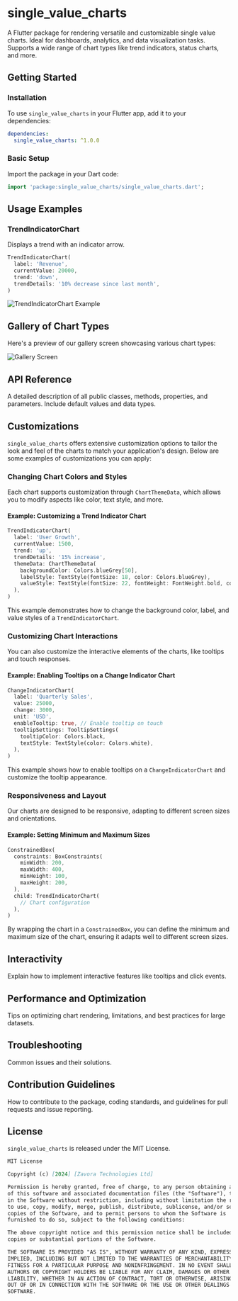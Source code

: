 # single_value_charts

A Flutter package for rendering versatile and customizable single value charts. Ideal for dashboards, analytics, and data visualization tasks. Supports a wide range of chart types like trend indicators, status charts, and more.

## Getting Started

### Installation

To use `single_value_charts` in your Flutter app, add it to your dependencies:

```yaml
dependencies:
  single_value_charts: ^1.0.0
```

### Basic Setup

Import the package in your Dart code:

```dart
import 'package:single_value_charts/single_value_charts.dart';
```

## Usage Examples

### TrendIndicatorChart

Displays a trend with an indicator arrow.

```dart
TrendIndicatorChart(
  label: 'Revenue',
  currentValue: 20000,
  trend: 'down',
  trendDetails: '10% decrease since last month',
)
```

![TrendIndicatorChart Example](https://github.com/jkmaina/single_value_charts/blob/main/example/lib/example_images/technical_indicator_chart.png)

## Gallery of Chart Types

Here's a preview of our gallery screen showcasing various chart types:

![Gallery Screen](https://github.com/jkmaina/single_value_charts/blob/main/example/lib/example_images/example_chart_gallery.png)

## API Reference

A detailed description of all public classes, methods, properties, and parameters. Include default values and data types.

## Customizations

`single_value_charts` offers extensive customization options to tailor the look and feel of the charts to match your application's design. Below are some examples of customizations you can apply:

### Changing Chart Colors and Styles

Each chart supports customization through `ChartThemeData`, which allows you to modify aspects like color, text style, and more.

#### Example: Customizing a Trend Indicator Chart

```dart
TrendIndicatorChart(
  label: 'User Growth',
  currentValue: 1500,
  trend: 'up',
  trendDetails: '15% increase',
  themeData: ChartThemeData(
    backgroundColor: Colors.blueGrey[50],
    labelStyle: TextStyle(fontSize: 18, color: Colors.blueGrey),
    valueStyle: TextStyle(fontSize: 22, fontWeight: FontWeight.bold, color: Colors.green),
  ),
)
```

This example demonstrates how to change the background color, label, and value styles of a `TrendIndicatorChart`.

### Customizing Chart Interactions

You can also customize the interactive elements of the charts, like tooltips and touch responses.

#### Example: Enabling Tooltips on a Change Indicator Chart

```dart
ChangeIndicatorChart(
  label: 'Quarterly Sales',
  value: 25000,
  change: 3000,
  unit: 'USD',
  enableTooltip: true, // Enable tooltip on touch
  tooltipSettings: TooltipSettings(
    tooltipColor: Colors.black,
    textStyle: TextStyle(color: Colors.white),
  ),
)
```

This example shows how to enable tooltips on a `ChangeIndicatorChart` and customize the tooltip appearance.

### Responsiveness and Layout

Our charts are designed to be responsive, adapting to different screen sizes and orientations.

#### Example: Setting Minimum and Maximum Sizes

```dart
ConstrainedBox(
  constraints: BoxConstraints(
    minWidth: 200,
    maxWidth: 400,
    minHeight: 100,
    maxHeight: 200,
  ),
  child: TrendIndicatorChart(
    // Chart configuration
  ),
)
```

By wrapping the chart in a `ConstrainedBox`, you can define the minimum and maximum size of the chart, ensuring it adapts well to different screen sizes.


## Interactivity

Explain how to implement interactive features like tooltips and click events.

## Performance and Optimization

Tips on optimizing chart rendering, limitations, and best practices for large datasets.

## Troubleshooting

Common issues and their solutions.

## Contribution Guidelines

How to contribute to the package, coding standards, and guidelines for pull requests and issue reporting.

## License

`single_value_charts` is released under the MIT License.

```markdown
MIT License

Copyright (c) [2024] [Zavora Technologies Ltd]

Permission is hereby granted, free of charge, to any person obtaining a copy
of this software and associated documentation files (the "Software"), to deal
in the Software without restriction, including without limitation the rights
to use, copy, modify, merge, publish, distribute, sublicense, and/or sell
copies of the Software, and to permit persons to whom the Software is
furnished to do so, subject to the following conditions:

The above copyright notice and this permission notice shall be included in all
copies or substantial portions of the Software.

THE SOFTWARE IS PROVIDED "AS IS", WITHOUT WARRANTY OF ANY KIND, EXPRESS OR
IMPLIED, INCLUDING BUT NOT LIMITED TO THE WARRANTIES OF MERCHANTABILITY,
FITNESS FOR A PARTICULAR PURPOSE AND NONINFRINGEMENT. IN NO EVENT SHALL THE
AUTHORS OR COPYRIGHT HOLDERS BE LIABLE FOR ANY CLAIM, DAMAGES OR OTHER
LIABILITY, WHETHER IN AN ACTION OF CONTRACT, TORT OR OTHERWISE, ARISING FROM,
OUT OF OR IN CONNECTION WITH THE SOFTWARE OR THE USE OR OTHER DEALINGS IN THE
SOFTWARE.

